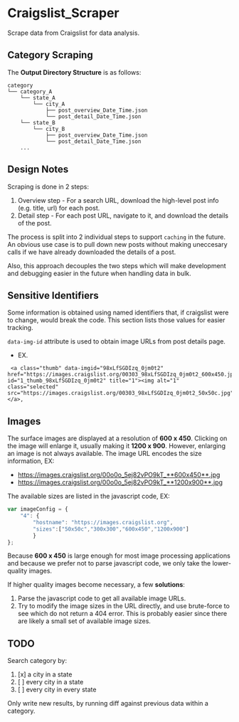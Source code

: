 # Craigslist_Scraper
Scrape data from Craigslist for data analysis.


## Category Scraping
The **Output Directory Structure** is as follows:
```
category
└── category_A
    └── state_A
        └── city_A
            ├── post_overview_Date_Time.json
            └── post_detail_Date_Time.json
    └── state_B
        └── city_B
            ├── post_overview_Date_Time.json
            └── post_detail_Date_Time.json
    ...
```


## Design Notes
Scraping is done in 2 steps:
1. Overview step - For a search URL, download the high-level post info (e.g. title, url) for each
post.
2. Detail step - For each post URL, navigate to it, and download the details of the post.

The process is split into 2 individual steps to support `caching` in the future. An obvious use case
is to pull down new posts without making uneccesary calls if we have already downloaded the details
of a post.

Also, this approach decouples the two steps which will make development and debugging easier in the future when handling data in bulk.


## Sensitive Identifiers
Some information is obtained using named identifiers that, if craigslist were to change, would break the code. This section lists those values for easier tracking.

`data-img-id` attribute is used to obtain image URLs from post details page.
* EX. 
```
 <a class="thumb" data-imgid="98xLfSGDIzq_0jm0t2" href="https://images.craigslist.org/00303_98xLfSGDIzq_0jm0t2_600x450.jpg" id="1_thumb_98xLfSGDIzq_0jm0t2" title="1"><img alt="1" class="selected" src="https://images.craigslist.org/00303_98xLfSGDIzq_0jm0t2_50x50c.jpg"/></a>,
```


## Images
The surface images are displayed at a resolution of **600 x 450**. Clicking on the image will enlarge it, usually making it **1200 x 900**. However, enlarging an image is not always available. The image URL encodes the size information, EX:
- https://images.craigslist.org/00o0o_5ej82vPO9kT_**600x450**.jpg
- https://images.craigslist.org/00o0o_5ej82vPO9kT_**1200x900**.jpg

The available sizes are listed in the javascript code, EX:
```javascript
var imageConfig = {
    "4": {
        "hostname": "https://images.craigslist.org", 
        "sizes":["50x50c","300x300","600x450","1200x900"]
        }
};
```

Because **600 x 450** is large enough for most image processing applications and because we prefer not to parse javascript code, we only take the lower-quality images. 

If higher quality images become necessary, a few **solutions**:
1. Parse the javascript code to get all available image URLs.
2. Try to modify the image sizes in the URL directly, and use brute-force to see which do not return a 404 error. This is probably easier since there are likely a small set of available image sizes.  


## TODO
Search category by:
1. [x] a city in a state 
2. [ ] every city in a state
3. [ ] every city in every state

Only write new results, by running diff against previous data within a category.
